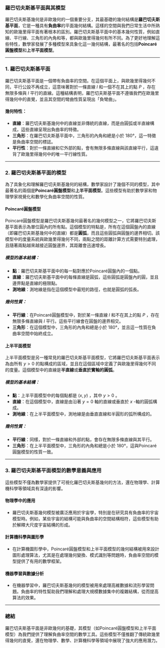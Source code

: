 ### **羅巴切夫斯基平面與其模型**

羅巴切夫斯基幾何是非歐幾何的一個重要分支，其最基礎的幾何結構是**羅巴切夫斯基平面**，它是一種具有**負曲率**的平面幾何結構。這樣的空間與我們日常生活中所熟知的歐幾里得平面有著根本的區別。羅巴切夫斯基平面中的基本幾何性質，例如直線、平行線、三角形的內角和等，都與歐幾里得幾何有所不同。為了更好地理解這些特性，數學家發展了多種模型來具象化這一幾何結構，最著名的包括**Poincaré圓盤模型**和**上半平面模型**。

---

### **1. 羅巴切夫斯基平面**

羅巴切夫斯基平面是一個帶有負曲率的空間。在這個平面上，與歐幾里得幾何不同，平行公設不再成立，這意味著對於一條直線  $l$  和一個不在其上的點  $P$ ，存在無限多條與  $l$  平行的直線。這種結構表明，羅巴切夫斯基平面不遵循我們在歐幾里得幾何中的直覺，並且其空間的彎曲性質呈現出「負彎曲」。

#### **幾何特性**：
- **直線**：羅巴切夫斯基幾何中的直線並非傳統的直線，而是由圓弧或半直線構成，這些直線呈現出負曲率的特徵。
- **三角形**：在羅巴切夫斯基平面中，三角形的內角和總是小於 180°，這一特徵是負曲率空間的標誌。
- **平行性**：對於一條直線和它外部的點，會有無限多條直線與該直線平行，這違背了歐幾里得幾何中的唯一平行線性質。

---

### **2. 羅巴切夫斯基平面的模型**

為了具象化和理解羅巴切夫斯基幾何的結構，數學家設計了幾個不同的模型，其中最著名的兩個是**Poincaré圓盤模型**和**上半平面模型**。這些模型有助於數學家和物理學家視覺化和數學化負曲率空間的性質。

#### **Poincaré圓盤模型**

Poincaré圓盤模型是羅巴切夫斯基幾何最著名的幾何模型之一，它將羅巴切夫斯基平面表示為單位圓內的所有點。這個模型的特點是，所有在這個圓盤內的直線（即羅巴切夫斯基幾何中的直線）都是**圓弧**，而且這些圓弧與圓盤的邊界相切。該模型中的度量系統與歐幾里得幾何不同，兩點之間的距離計算方式需要特別處理，且隨著兩點越來越接近圓盤邊界，其距離會迅速增長。

##### **模型的基本結構**：
- **點**：羅巴切夫斯基平面中的每一點對應於Poincaré圓盤內的一個點。
- **直線**：羅巴切夫斯基平面中的每條直線是圓弧，這些圓弧是圓盤內的圓，並且邊界點是直線的極限點。
- **測地線**：測地線是指在這個模型中最短的路徑，也就是圓弧的弧長。

##### **幾何性質**：
- **平行線**：在Poincaré圓盤模型中，對於某一條直線  $l$  和不在其上的點  $P$ ，存在無限多條直線與  $l$  平行。這些平行線會在圓盤的邊界相交。
- **三角形**：在這個模型中，三角形的內角和總是小於 180°，並且這一性質在負曲率空間中始終成立。

#### **上半平面模型**

上半平面模型是另一種常見的羅巴切夫斯基平面模型，它將羅巴切夫斯基平面表示為由所有  $y > 0$  的點構成的區域，並且在這個區域中定義了與歐幾里得幾何不同的度量。這個模型中的直線是**半直線**或**垂直於實軸的圓弧**。

##### **模型的基本結構**：
- **點**：上半平面模型中的每個點都是  $(x, y)$ ，其中  $y > 0$ 。
- **直線**：在這個模型中，直線是由沿著  $y = 0$  軸的直線或垂直於  $x$ -軸的圓弧構成。
- **測地線**：在上半平面模型中，測地線是由垂直直線和半圓形的弧所構成的。

##### **幾何性質**：
- **平行線**：同樣，對於一條直線和外部的點，會存在無限多條直線與其平行。
- **三角形**：在上半平面模型中，三角形的內角和總是小於 180°，這與Poincaré圓盤模型的性質一致。

---

### **3. 羅巴切夫斯基平面模型的數學意義與應用**

這些模型不僅為數學家提供了可視化羅巴切夫斯基幾何的方法，還在物理學、計算機科學等領域具有深遠的影響。

#### **物理學中的應用**
- 羅巴切夫斯基幾何模型被廣泛應用於宇宙學，特別是在研究具有負曲率的宇宙模型時。例如，某些宇宙的結構可能與負曲率的空間結構相符，這些模型有助於解釋大尺度宇宙結構的形成。

#### **計算機科學與圖形學**
- 在計算機圖形學中，Poincaré圓盤模型和上半平面模型的幾何結構被用來設計圖形處理算法，尤其是在處理幾何變換、模式識別等問題時，負曲率空間的模型提供了有用的數學框架。

#### **機器學習與數據分析**
- 在機器學習中，羅巴切夫斯基幾何的模型被用來處理高維數據和流形學習問題。負曲率的特性幫助我們理解和處理大規模數據集中的複雜結構，從而提高算法的效果。

---

### **總結**

羅巴切夫斯基平面是非歐幾何的基礎，其模型（如Poincaré圓盤模型和上半平面模型）為我們提供了理解負曲率空間的數學工具。這些模型不僅推翻了傳統歐幾里得幾何的直覺，還在物理學、數學、計算機科學等領域中展現了強大的應用潛力。